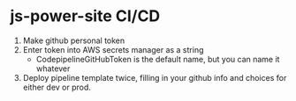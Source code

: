 # js-power-site CI/CD

1. Make github personal token
2. Enter token into AWS secrets manager as a string
    - CodepipelineGitHubToken is the default name, but you can name it whatever
3. Deploy pipeline template twice, filling in your github info and choices for either dev or prod.